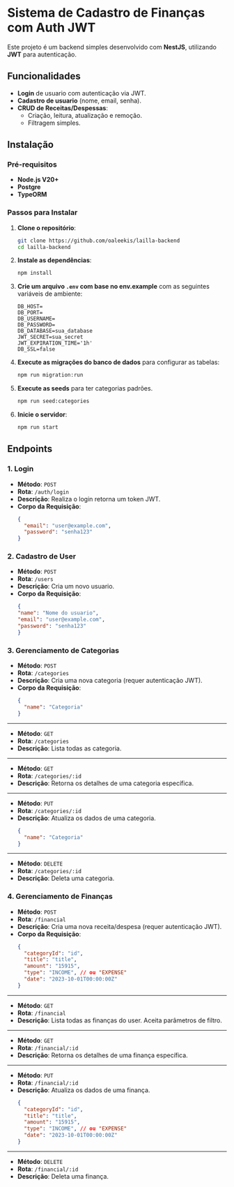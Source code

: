 # Sistema de Cadastro de Finanças com Auth JWT

Este projeto é um backend simples desenvolvido com **NestJS**, utilizando **JWT** para autenticação. 

## Funcionalidades

- **Login** de usuario com autenticação via JWT.
- **Cadastro de usuario** (nome, email, senha).
- **CRUD de Receitas/Despessas**:
  - Criação, leitura, atualização e remoção.
  - Filtragem simples.

## Instalação

### Pré-requisitos

- **Node.js V20+**
- **Postgre**
- **TypeORM**

### Passos para Instalar

1. **Clone o repositório**:
    ```bash
    git clone https://github.com/oaleekis/lailla-backend
    cd lailla-backend
    ```

2. **Instale as dependências**:
    ```bash
    npm install
    ```

3. **Crie um arquivo `.env` com base no env.example** com as seguintes variáveis de ambiente:
    ```env
    DB_HOST=
    DB_PORT=
    DB_USERNAME=
    DB_PASSWORD=
    DB_DATABASE=sua_database
    JWT_SECRET=sua_secret
    JWT_EXPIRATION_TIME='1h'
    DB_SSL=false
    ```


4. **Execute as migrações do banco de dados** para configurar as tabelas:
    ```bash
    npm run migration:run
    ```
5. **Execute as seeds** para ter categorias padrões.
    ```bash
    npm run seed:categories
    ```

6. **Inicie o servidor**:
    ```bash
    npm run start
    ```

## Endpoints

### 1. **Login**
- **Método**: `POST`
- **Rota**: `/auth/login`
- **Descrição**: Realiza o login retorna um token JWT.
- **Corpo da Requisição**:
  ```json
  {
    "email": "user@example.com",
    "password": "senha123"
  }

### 2. **Cadastro de User**
- **Método**: `POST`
- **Rota**: `/users`
- **Descrição**: Cria um novo usuario.
- **Corpo da Requisição**:
  ```json
  {
  "name": "Nome do usuario",
  "email": "user@example.com",
  "password": "senha123"
  }

### 3. **Gerenciamento de Categorias**

- **Método**: `POST`
- **Rota**: `/categories`
- **Descrição**: Cria uma nova categoria (requer autenticação JWT).
- **Corpo da Requisição**:
  ```json
  {
    "name": "Categoria"
  }

---

- **Método**: `GET`
- **Rota**: `/categories`
- **Descrição**: Lista todas as categoria.

---

- **Método**: `GET`
- **Rota**: `/categories/:id`
- **Descrição**: Retorna os detalhes de uma categoria específica.

---

- **Método**: `PUT`
- **Rota**: `/categories/:id`
- **Descrição**: Atualiza os dados de uma categoria.
  ```json
  {
    "name": "Categoria"
  }

---

- **Método**: `DELETE`
- **Rota**: `/categories/:id`
- **Descrição**: Deleta uma categoria.


### 4. **Gerenciamento de Finanças**
- **Método**: `POST`
- **Rota**: `/financial`
- **Descrição**: Cria uma nova receita/despesa (requer autenticação JWT).
- **Corpo da Requisição**:
  ```json
  {
    "categoryId": "id",
    "title": "title",
    "amount": "15915",
    "type": "INCOME", // ou "EXPENSE"
    "date": "2023-10-01T00:00:00Z"
  }

---

- **Método**: `GET`
- **Rota**: `/financial`
- **Descrição**: Lista todas as finanças do user. Aceita parâmetros de filtro.

---

- **Método**: `GET`
- **Rota**: `/financial/:id`
- **Descrição**: Retorna os detalhes de uma finança específica.

---

- **Método**: `PUT`
- **Rota**: `/financial/:id`
- **Descrição**: Atualiza os dados de uma finança.
  ```json
  {
    "categoryId": "id",
    "title": "title",
    "amount": "15915",
    "type": "INCOME", // ou "EXPENSE"
    "date": "2023-10-01T00:00:00Z"
  }

---

- **Método**: `DELETE`
- **Rota**: `/financial/:id`
- **Descrição**: Deleta uma finança.
